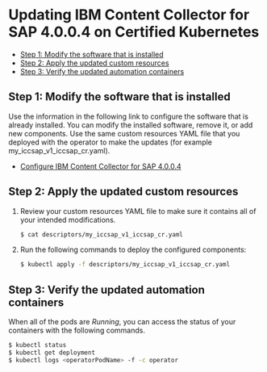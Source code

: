 # Updating IBM Content Collector for SAP 4.0.0.4 on Certified Kubernetes

- [Step 1: Modify the software that is installed](update.md#step-1-modify-the-software-that-is-installed)
- [Step 2: Apply the updated custom resources](update.md#step-2-apply-the-updated-custom-resources)
- [Step 3: Verify the updated automation containers](update.md#step-3-verify-the-updated-automation-containers)

## Step 1: Modify the software that is installed

Use the information in the following link to configure the software that is already installed. You can modify the installed software, remove it, or add new components. Use the same custom resources YAML file that you deployed with the operator to make the updates (for example my_iccsap_v1_iccsap_cr.yaml).

- [Configure IBM Content Collector for SAP 4.0.0.4](../../ICCSAP/README_config.md)

## Step 2: Apply the updated custom resources

1. Review your custom resources YAML file to make sure it contains all of your intended modifications.

   ```bash
   $ cat descriptors/my_iccsap_v1_iccsap_cr.yaml
   ```

2. Run the following commands to deploy the configured components:

   ```bash
   $ kubectl apply -f descriptors/my_iccsap_v1_iccsap_cr.yaml
   ```

## Step 3: Verify the updated automation containers

When all of the pods are *Running*, you can access the status of your containers with the following commands.

```bash
$ kubectl status
$ kubectl get deployment
$ kubectl logs <operatorPodName> -f -c operator
```
